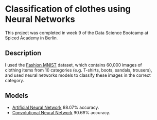 # Classification of clothes using Neural Networks

This project was completed in week 9 of the Data Science Bootcamp at Spiced Academy in Berlin.

## Description
I used the [Fashion MNIST](https://github.com/zalandoresearch/fashion-mnist) dataset, which contains 60,000 images of clothing items from 10 categories (e.g. T-shirts, boots, sandals, trousers), and used neural networks models to classify these images in the correct category.

## Models
- [Artificial Neural Network](https://github.com/lorenanda/fashion-mnist/blob/main/Fashion_MNIST.ipynb) 88.07% accuracy.
- [Convolutional Neural Network](https://github.com/lorenanda/fashion-mnist/blob/main/FashionMNIST_CNN.ipynb) 90.69% accuracy.
